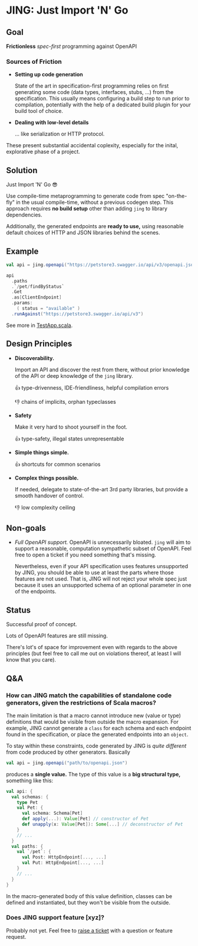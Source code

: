 # JING: Just Import 'N' Go

## Goal

 **Frictionless** _spec-first_ programming against OpenAPI

### Sources of Friction

 - **Setting up code generation**

   State of the art in specification-first programming relies on first generating some code (data types, interfaces, stubs, ...) from the specification.
   This usually means configuring a build step to run prior to compilation,
   potentially with the help of a dedicated build plugin for your build tool of choice.

 - **Dealing with low-level details**

   ... like serialization or HTTP protocol.

These present substantial accidental coplexity, especially for the inital, explorative phase of a project.

## Solution

Just Import 'N' Go 😎

Use compile-time metaprogramming to generate code from spec "on-the-fly" in the usual compile-time, without a previous codegen step.
This approach requires **no build setup** other than adding `jing` to library dependencies.

Additionally, the generated endpoints are **ready to use,** using reasonable default choices of HTTP and JSON libraries behind the scenes.

## Example

```scala
val api = jing.openapi("https://petstore3.swagger.io/api/v3/openapi.json")

api
  .paths
  .`/pet/findByStatus`
  .Get
  .as[ClientEndpoint]
  .params:
    ( status = "available" )
  .runAgainst("https://petstore3.swagger.io/api/v3")
```

See more in [TestApp.scala](https://github.com/TomasMikula/jing/blob/main/jing-openapi-examples/src/main/scala/jing/openapi/examples/petstore/client/TestApp.scala).

## Design Principles

 - **Discoverability.**

   Import an API and discover the rest from there, without prior knowledge of the API or deep knowledge of the `jing` library.

   👍 type-drivenness, IDE-friendliness, helpful compilation errors

   👎 chains of implicits, orphan typeclasses

 - **Safety**

   Make it very hard to shoot yourself in the foot.

   👍 type-safety, illegal states unrepresentable

 - **Simple things simple.**

   👍 shortcuts for common scenarios

 - **Complex things possible.**

   If needed, delegate to state-of-the-art 3rd party libraries, but provide a smooth handover of control.

   👎 low complexity ceiling

## Non-goals

 - _Full OpenAPI support._ OpenAPI is unnecessarily bloated. `jing` will aim to support a reasonable, computation sympathetic subset of OpenAPI.
   Feel free to open a ticket if you need something that's missing.

   Nevertheless, even if your API specification uses features unsupported by JING, you should be able to use at least the parts where those features are not used.
   That is, JING will not reject your whole spec just because it uses an unsupported schema of an optional parameter in one of the endpoints.

## Status

Successful proof of concept.

Lots of OpenAPI features are still missing.

There's lot's of space for improvement even with regards to the above principles
(but feel free to call me out on violations thereof, at least I will know that you care).

## Q&A

### How can JING match the capabilities of standalone code generators, given the restrictions of Scala macros?

The main limitation is that a macro cannot introduce new (value or type) definitions that would be visible from outside the macro expansion.
For example, JING cannot generate a `class` for each schema and each endpoint found in the specification, or place the generated endpoints into an `object`.

To stay within these constraints, code generated by JING is _quite different_ from code produced by other generators. Basically

```scala
val api = jing.openapi("path/to/openapi.json")
```

produces a **single value.** The type of this value is a **big structural type,** something like this:

```scala
val api: {
  val schemas: {
    type Pet
    val Pet: {
      val schema: Schema[Pet]
      def apply(...): Value[Pet] // constructor of Pet
      def unapply(x: Value[Pet]): Some[...] // deconstructor of Pet
    }
    // ...
  }
  val paths: {
    val `/pet`: {
      val Post: HttpEndpoint[..., ...]
      val Put: HttpEndpoint[..., ...]
    }
    // ...
  }
}
```

In the macro-generated body of this value definition, classes can be defined and instantiated, but they won't be visible from the outside.

### Does JING support feature [xyz]?

Probably not yet. Feel free to [raise a ticket](https://github.com/TomasMikula/jing/issues/new) with a question or feature request.
